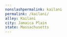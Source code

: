 ```yaml
---
﻿nonslashpermalink: kailani
permalink: /kailani/
alley: Kailani
city: Jamaica Plain
state: Massachusetts
---
```

